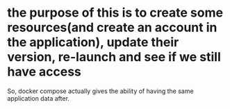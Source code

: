 # the purpose of this is to create some resources(and create an account in the application), update their version, re-launch and see if we still have access

So, docker compose actually gives the ability of having the same application data after.